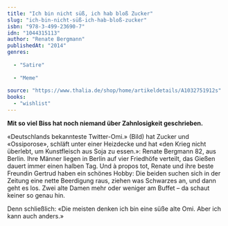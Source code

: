 ```yaml
---
title: "Ich bin nicht süß, ich hab bloß Zucker"
slug: "ich-bin-nicht-süß-ich-hab-bloß-zucker"
isbn: "978-3-499-23690-7"
idn: "1044315113"
author: "Renate Bergmann"
publishedAt: "2014"
genres:
  
  - "Satire"
    
  - "Meme"
    
source: "https://www.thalia.de/shop/home/artikeldetails/A1032751912s"
books: 
  - "wishlist"
---
```

**Mit so viel Biss hat noch niemand über Zahnlosigkeit geschrieben.**

«Deutschlands bekannteste Twitter-Omi.» (Bild) hat Zucker und «Ossiporose», 
schläft unter einer Heizdecke und hat «den Krieg nicht überlebt, um 
Kunstfleisch aus Soja zu essen.»: Renate Bergmann 82, aus Berlin. Ihre Männer 
liegen in Berlin auf vier Friedhöfe verteilt, das Gießen dauert immer einen 
halben Tag. Und à propos tot, Renate und ihre beste Freundin Gertrud haben ein 
schönes Hobby: Die beiden suchen sich in der Zeitung eine nette Beerdigung 
raus, ziehen was Schwarzes an, und dann geht es los. Zwei alte Damen mehr oder 
weniger am Buffet – da schaut keiner so genau hin.

Denn schließlich: «Die meisten denken ich bin eine süße alte Omi. Aber ich 
kann auch anders.»